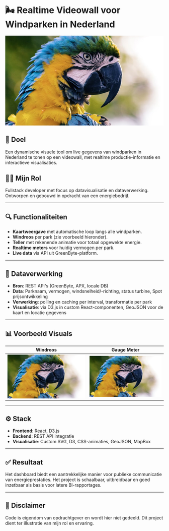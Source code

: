 # 🌬️ Realtime Videowall voor Windparken in Nederland

![Dashboard Mockup](../assets/images/unsplash-lylCw4zcA7I.jpg)

## 🎯 Doel
Een dynamische visuele tool om live gegevens van windparken in Nederland te tonen op een videowall, met realtime productie-informatie en interactieve visualisaties.

## 👨‍💻 Mijn Rol
Fullstack developer met focus op datavisualisatie en dataverwerking. Ontworpen en gebouwd in opdracht van een energiebedrijf.

---

## 🔍 Functionaliteiten

- **Kaartweergave** met automatische loop langs alle windparken.
- **Windroos** per park (zie voorbeeld hieronder).
- **Teller** met rekenende animatie voor totaal opgewekte energie.
- **Realtime meters** voor huidig vermogen per park.
- **Live data** via API uit GreenByte-platform.

---

## 🧠 Dataverwerking

- **Bron**: REST API's (GreenByte, APX, locale DB)
- **Data**: Parknaam, vermogen, windsnelheid/-richting, status turbine, Spot prijsontwikkeling
- **Verwerking**: polling en caching per interval, transformatie per park
- **Visualisatie**: via D3.js in custom React-componenten, GeoJSON voor de kaart en locatie gegevens

---

## 📊 Voorbeeld Visuals

| Windroos                                  | Gauge Meter                                 |
|------------------------------------------|---------------------------------------------|
| ![Windroos](../assets/images/unsplash-lylCw4zcA7I.jpg) | ![Gauge](../assets/images/unsplash-lylCw4zcA7I.jpg)  |

---

## ⚙️ Stack

- **Frontend**: React, D3.js
- **Backend**: REST API integratie
- **Visualisatie**: Custom SVG, D3, CSS-animaties, GeoJSON, MapBox

---

## ✅ Resultaat
Het dashboard biedt een aantrekkelijke manier voor publieke communicatie van energieprestaties. Het project is schaalbaar, uitbreidbaar en goed inzetbaar als basis voor latere BI-rapportages.

---

## 📌 Disclaimer
Code is eigendom van opdrachtgever en wordt hier niet gedeeld. Dit project dient ter illustratie van mijn rol en ervaring.
